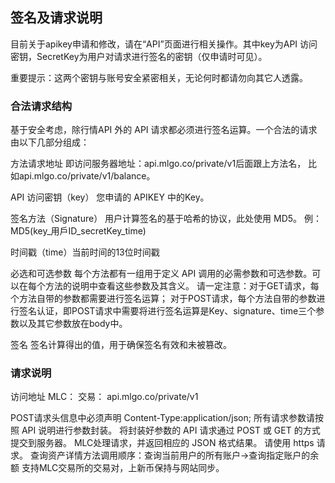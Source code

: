 ## 签名及请求说明

目前关于apikey申请和修改，请在“API”页面进行相关操作。其中key为API 访问密钥，SecretKey为用户对请求进行签名的密钥（仅申请时可见）。

重要提示：这两个密钥与账号安全紧密相关，无论何时都请勿向其它人透露。

### 合法请求结构
基于安全考虑，除行情API 外的 API 请求都必须进行签名运算。一个合法的请求由以下几部分组成：

方法请求地址 即访问服务器地址：api.mlgo.co/private/v1后面跟上方法名，
比如api.mlgo.co/private/v1/balance。

API 访问密钥（key） 您申请的 APIKEY 中的Key。

签名方法（Signature） 用户计算签名的基于哈希的协议，此处使用 MD5。
例：MD5(key_用戶ID_secretKey_time)

时间戳（time）当前时间的13位时间戳

必选和可选参数 每个方法都有一组用于定义 API 调用的必需参数和可选参数。可以在每个方法的说明中查看这些参数及其含义。 请一定注意：对于GET请求，每个方法自带的参数都需要进行签名运算； 对于POST请求，每个方法自带的参数进行签名认证，即POST请求中需要将进行签名运算是Key、signature、time三个参数以及其它参数放在body中。

签名 签名计算得出的值，用于确保签名有效和未被篡改。

### 请求说明
访问地址
MLC： 交易： api.mlgo.co/private/v1

POST请求头信息中必须声明 Content-Type:application/json;
所有请求参数请按照 API 说明进行参数封装。
将封装好参数的 API 请求通过 POST 或 GET 的方式提交到服务器。
MLC处理请求，并返回相应的 JSON 格式结果。
请使用 https 请求。
查询资产详情方法调用顺序：查询当前用户的所有账户->查询指定账户的余额
支持MLC交易所的交易对，上新币保持与网站同步。

